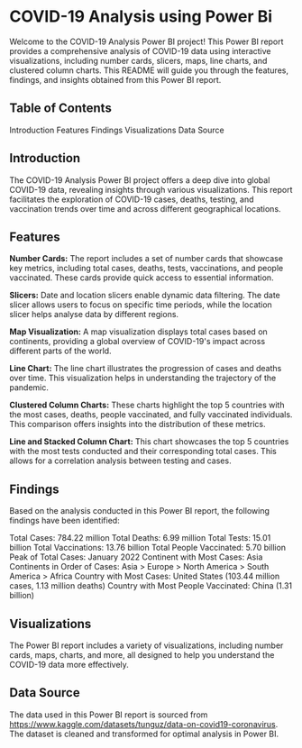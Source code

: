 # COVID-19 Analysis using Power Bi
Welcome to the COVID-19 Analysis Power BI project! This Power BI report provides a comprehensive analysis of COVID-19 data using interactive visualizations, including number cards, slicers, maps, line charts, and clustered column charts. This README will guide you through the features, findings, and insights obtained from this Power BI report.

## Table of Contents
Introduction
Features
Findings
Visualizations
Data Source
## Introduction
The COVID-19 Analysis Power BI project offers a deep dive into global COVID-19 data, revealing insights through various visualizations. This report facilitates the exploration of COVID-19 cases, deaths, testing, and vaccination trends over time and across different geographical locations.

## Features
**Number Cards:** The report includes a set of number cards that showcase key metrics, including total cases, deaths, tests, vaccinations, and people vaccinated. These cards provide quick access to essential information.

**Slicers:** Date and location slicers enable dynamic data filtering. The date slicer allows users to focus on specific time periods, while the location slicer helps analyse data by different regions.

**Map Visualization:** A map visualization displays total cases based on continents, providing a global overview of COVID-19's impact across different parts of the world.

**Line Chart:** The line chart illustrates the progression of cases and deaths over time. This visualization helps in understanding the trajectory of the pandemic.

**Clustered Column Charts:** These charts highlight the top 5 countries with the most cases, deaths, people vaccinated, and fully vaccinated individuals. This comparison offers insights into the distribution of these metrics.

**Line and Stacked Column Chart:** This chart showcases the top 5 countries with the most tests conducted and their corresponding total cases. This allows for a correlation analysis between testing and cases.

## Findings
Based on the analysis conducted in this Power BI report, the following findings have been identified:

Total Cases: 784.22 million
Total Deaths: 6.99 million
Total Tests: 15.01 billion
Total Vaccinations: 13.76 billion
Total People Vaccinated: 5.70 billion
Peak of Total Cases: January 2022
Continent with Most Cases: Asia
Continents in Order of Cases: Asia > Europe > North America > South America > Africa 
Country with Most Cases: United States (103.44 million cases, 1.13 million deaths)
Country with Most People Vaccinated: China (1.31 billion)

## Visualizations
The Power BI report includes a variety of visualizations, including number cards, maps, charts, and more, all designed to help you understand the COVID-19 data more effectively.

## Data Source
The data used in this Power BI report is sourced from https://www.kaggle.com/datasets/tunguz/data-on-covid19-coronavirus. The dataset is cleaned and transformed for optimal analysis in Power BI.

